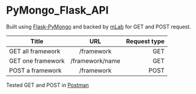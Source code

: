 # PyMongo_Flask_API

Built using [Flask-PyMongo](https://flask-pymongo.readthedocs.io/en/latest/) and backed by [mLab](https://mlab.com) for GET and POST request. 

| Title        | URL           | Request type  |
| ------------- |:-------------:| -----:|
| GET all framework | /framework | GET |
| GET one framework | /framework/name | GET |
| POST a framework | /framework      | POST |

Tested GET and POST in [Postman](https://www.getpostman.com/)
